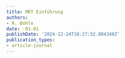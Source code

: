 ```yaml
---
title: MRT Einführung
authors:
- H. Bohle
date: -01-01
publishDate: '2024-12-24T10:27:52.804340Z'
publication_types:
- article-journal
---
```

